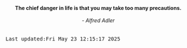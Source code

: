 
<div align="center"><b><span>The chief danger in life is that you may take too many precautions.</span></b><br><br><i> - Alfred Adler</i></div>
<br><br><kbd>Last updated:Fri May 23 12:15:17 2025</kbd>